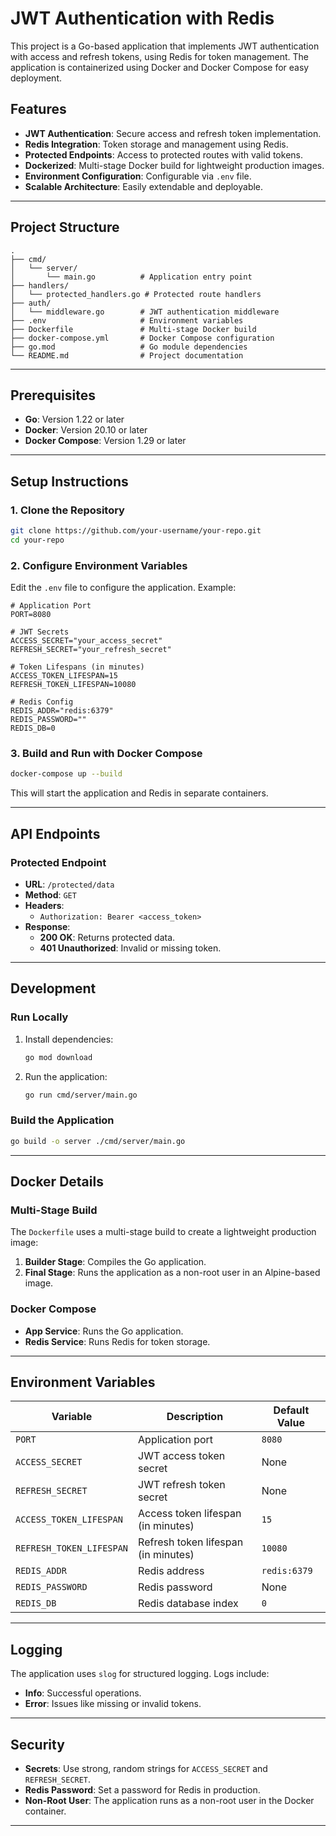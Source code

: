 # JWT Authentication with Redis

This project is a Go-based application that implements JWT authentication with access and refresh tokens, using Redis for token management. The application is containerized using Docker and Docker Compose for easy deployment.

## Features

- **JWT Authentication**: Secure access and refresh token implementation.
- **Redis Integration**: Token storage and management using Redis.
- **Protected Endpoints**: Access to protected routes with valid tokens.
- **Dockerized**: Multi-stage Docker build for lightweight production images.
- **Environment Configuration**: Configurable via `.env` file.
- **Scalable Architecture**: Easily extendable and deployable.

---

## Project Structure

```
.
├── cmd/
│   └── server/
│       └── main.go          # Application entry point
├── handlers/
│   └── protected_handlers.go # Protected route handlers
├── auth/
│   └── middleware.go        # JWT authentication middleware
├── .env                     # Environment variables
├── Dockerfile               # Multi-stage Docker build
├── docker-compose.yml       # Docker Compose configuration
├── go.mod                   # Go module dependencies
└── README.md                # Project documentation
```

---

## Prerequisites

- **Go**: Version 1.22 or later
- **Docker**: Version 20.10 or later
- **Docker Compose**: Version 1.29 or later

---

## Setup Instructions

### 1. Clone the Repository

```bash
git clone https://github.com/your-username/your-repo.git
cd your-repo
```

### 2. Configure Environment Variables

Edit the `.env` file to configure the application. Example:

```dotenv
# Application Port
PORT=8080

# JWT Secrets
ACCESS_SECRET="your_access_secret"
REFRESH_SECRET="your_refresh_secret"

# Token Lifespans (in minutes)
ACCESS_TOKEN_LIFESPAN=15
REFRESH_TOKEN_LIFESPAN=10080

# Redis Config
REDIS_ADDR="redis:6379"
REDIS_PASSWORD=""
REDIS_DB=0
```

### 3. Build and Run with Docker Compose

```bash
docker-compose up --build
```

This will start the application and Redis in separate containers.

---

## API Endpoints

### Protected Endpoint

- **URL**: `/protected/data`
- **Method**: `GET`
- **Headers**:
    - `Authorization: Bearer <access_token>`
- **Response**:
    - **200 OK**: Returns protected data.
    - **401 Unauthorized**: Invalid or missing token.

---

## Development

### Run Locally

1. Install dependencies:

   ```bash
   go mod download
   ```

2. Run the application:

   ```bash
   go run cmd/server/main.go
   ```

### Build the Application

```bash
go build -o server ./cmd/server/main.go
```

---

## Docker Details

### Multi-Stage Build

The `Dockerfile` uses a multi-stage build to create a lightweight production image:

1. **Builder Stage**: Compiles the Go application.
2. **Final Stage**: Runs the application as a non-root user in an Alpine-based image.

### Docker Compose

- **App Service**: Runs the Go application.
- **Redis Service**: Runs Redis for token storage.

---

## Environment Variables

| Variable                 | Description                          | Default Value |
|--------------------------|--------------------------------------|---------------|
| `PORT`                   | Application port                     | `8080`        |
| `ACCESS_SECRET`          | JWT access token secret              | None          |
| `REFRESH_SECRET`         | JWT refresh token secret             | None          |
| `ACCESS_TOKEN_LIFESPAN`  | Access token lifespan (in minutes)   | `15`          |
| `REFRESH_TOKEN_LIFESPAN` | Refresh token lifespan (in minutes)  | `10080`       |
| `REDIS_ADDR`             | Redis address                        | `redis:6379`  |
| `REDIS_PASSWORD`         | Redis password                       | None          |
| `REDIS_DB`               | Redis database index                 | `0`           |

---

## Logging

The application uses `slog` for structured logging. Logs include:

- **Info**: Successful operations.
- **Error**: Issues like missing or invalid tokens.

---

## Security

- **Secrets**: Use strong, random strings for `ACCESS_SECRET` and `REFRESH_SECRET`.
- **Redis Password**: Set a password for Redis in production.
- **Non-Root User**: The application runs as a non-root user in the Docker container.

---


